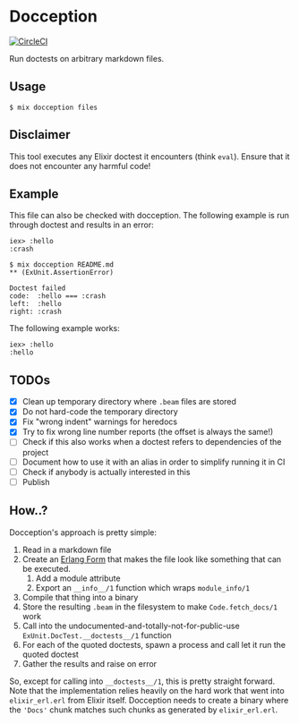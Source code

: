 # Docception

[![CircleCI](https://circleci.com/gh/evnu/docception.svg?style=svg)](https://circleci.com/gh/evnu/docception)

Run doctests on arbitrary markdown files.

## Usage

    $ mix docception files

## Disclaimer

This tool executes any Elixir doctest it encounters (think `eval`). Ensure that it does not
encounter any harmful code!

## Example

This file can also be checked with docception. The following example is run through doctest and
results in an error:

    iex> :hello
    :crash

```
$ mix docception README.md
** (ExUnit.AssertionError)

Doctest failed
code:  :hello === :crash
left:  :hello
right: :crash
```

The following example works:

    iex> :hello
    :hello

## TODOs

* [x] Clean up temporary directory where `.beam` files are stored
* [x] Do not hard-code the temporary directory
* [x] Fix "wrong indent" warnings for heredocs
* [x] Try to fix wrong line number reports (the offset is always the same!)
* [ ] Check if this also works when a doctest refers to dependencies of the project
* [ ] Document how to use it with an alias in order to simplify running it in CI
* [ ] Check if anybody is actually interested in this
* [ ] Publish

## How..?

Docception's approach is pretty simple:

1. Read in a markdown file
1. Create an [Erlang Form](http://erlang.org/doc/apps/erts/absform.html) that makes the file
   look like something that can be executed.
   1. Add a module attribute
   1. Export an `__info__/1` function which wraps `module_info/1`
1. Compile that thing into a binary
1. Store the resulting `.beam` in the filesystem to make `Code.fetch_docs/1` work
1. Call into the undocumented-and-totally-not-for-public-use `ExUnit.DocTest.__doctests__/1`
   function
1. For each of the quoted doctests, spawn a process and call let it run the quoted doctest
1. Gather the results and raise on error

So, except for calling into `__doctests__/1`, this is pretty straight forward. Note that the
implementation relies heavily on the hard work that went into `elixir_erl.erl` from Elixir itself.
Docception needs to create a binary where the `'Docs'` chunk matches such chunks as generated by
`elixir_erl.erl`.
